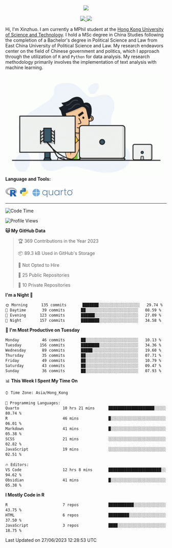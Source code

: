 <div align='center'>
<img src='https://readme-typing-svg.herokuapp.com?font=ubuntu&color=4d3900&center=true&lines=HKUST+Mphil+in+SOSC;Focus+on+China;Code+for+PoliSci'/>
</div>

<p align='center'>
 <a href='https://www.linkedin.com/in/xinzhuo-huang-5161011ba/' target='_blank'>
        <img src='https://img.shields.io/badge/linkedin%20-%230077B5.svg?&style=for-the-badge&logo=linkedin&logoColor=white'/>
    </a>
 <a href='https://twitter.com/HsinchoH' target='_blank'>
        <img src='https://img.shields.io/badge/Twitter-1DA1F2?style=for-the-badge&logo=twitter&logoColor=white'/>
    </a>
    </p>
    
Hi, I'm Xinzhuo. I am currently a MPhil student at the [Hong Kong University of Science and Technology](https://sosc.hkust.edu.hk/node/613). I hold a MSc degree in China Studies following the completion of a Bachelor's degree in Political Science and Law from East China University of Political Science and Law. My research endeavors center on the field of Chinese government and politics, which I approach through the utilization of `R` and `Python` for data analysis. My research methodology primarily involves the implementation of text analysis with machine learning.




<img align='right' src="https://github.com/xinzhuohkust/xinzhuohkust/blob/main/programmer.gif" width="590">



**Language and Tools:**  

<code><img height="36" src="https://raw.githubusercontent.com/github/explore/80688e429a7d4ef2fca1e82350fe8e3517d3494d/topics/r/r.png"></code>
<code><img height="36" src="https://raw.githubusercontent.com/github/explore/80688e429a7d4ef2fca1e82350fe8e3517d3494d/topics/python/python.png"></code>
<code><img height="32" src="https://github.com/quarto-dev/quarto-r/blob/main/man/figures/quarto.png"></code>

---
<!--START_SECTION:waka-->
![Code Time](http://img.shields.io/badge/Code%20Time-665%20hrs%2010%20mins-blue)

![Profile Views](http://img.shields.io/badge/Profile%20Views-3-blue)

**🐱 My GitHub Data** 

> 🏆 369 Contributions in the Year 2023
 > 
> 📦 89.3 kB Used in GitHub's Storage 
 > 
> 🚫 Not Opted to Hire
 > 
> 📜 25 Public Repositories 
 > 
> 🔑 10 Private Repositories  
 > 
**I'm a Night 🦉** 

```text
🌞 Morning      135 commits       ███████░░░░░░░░░░░░░░░░░░   29.74 % 
🌆 Daytime       39 commits       ██░░░░░░░░░░░░░░░░░░░░░░░   08.59 % 
🌃 Evening      123 commits       ██████░░░░░░░░░░░░░░░░░░░   27.09 % 
🌙 Night        157 commits       ████████░░░░░░░░░░░░░░░░░   34.58 % 

```
📅 **I'm Most Productive on Tuesday** 

```text
Monday          46 commits       ██░░░░░░░░░░░░░░░░░░░░░░░   10.13 % 
Tuesday        156 commits       ████████░░░░░░░░░░░░░░░░░   34.36 % 
Wednesday       89 commits       █████░░░░░░░░░░░░░░░░░░░░   19.60 % 
Thursday        35 commits       ██░░░░░░░░░░░░░░░░░░░░░░░   07.71 % 
Friday          49 commits       ██░░░░░░░░░░░░░░░░░░░░░░░   10.79 % 
Saturday        43 commits       ██░░░░░░░░░░░░░░░░░░░░░░░   09.47 % 
Sunday          36 commits       ██░░░░░░░░░░░░░░░░░░░░░░░   07.93 % 

```


📊 **This Week I Spent My Time On** 

```text
⌚︎ Time Zone: Asia/Hong_Kong

💬 Programming Languages: 
Quarto                   10 hrs 21 mins      ████████████████████░░░░░   80.74 % 
R                        46 mins             █░░░░░░░░░░░░░░░░░░░░░░░░   06.01 % 
Markdown                 41 mins             █░░░░░░░░░░░░░░░░░░░░░░░░   05.38 % 
SCSS                     21 mins             ░░░░░░░░░░░░░░░░░░░░░░░░░   02.82 % 
JavaScript               19 mins             ░░░░░░░░░░░░░░░░░░░░░░░░░   02.51 % 

🔥 Editors: 
VS Code                  12 hrs 8 mins       ███████████████████████░░   94.62 % 
Obsidian                 41 mins             █░░░░░░░░░░░░░░░░░░░░░░░░   05.38 % 

```

**I Mostly Code in R** 

```text
R                        7 repos             ███████████░░░░░░░░░░░░░░   43.75 % 
HTML                     6 repos             █████████░░░░░░░░░░░░░░░░   37.50 % 
JavaScript               3 repos             ████░░░░░░░░░░░░░░░░░░░░░   18.75 % 

```



 Last Updated on 27/06/2023 12:28:53 UTC
<!--END_SECTION:waka-->
    
    
    
    
    
    
    
    
